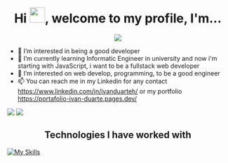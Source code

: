 <h1 align="center">Hi <img src="https://media.giphy.com/media/hvRJCLFzcasrR4ia7z/giphy.gif" width="35">, welcome to my profile, I'm... </h1>
<p align="center">
  <img src="https://i.imgur.com/pxTEkM1.png">
</p>



- 👀 I’m interested in being a good developer
- 🌱 I’m currently learning Informatic Engineer in university and now i'm starting with JavaScript, i want to be a fullstack web developer
- 💞️ I’m interested on web develop, programming, to be a good engineer
- 📫 You can reach me in my Linkedin for any contact https://www.linkedin.com/in/ivanduarteh/ or my portfolio https://portafolio-ivan-duarte.pages.dev/

<div display="flex">
  <img src="https://github-readme-stats.vercel.app/api?username=Reaien&theme=monokai&show_icons=true&hide_border=false&count_private=true">
  <img src="https://github-readme-stats.vercel.app/api/top-langs/?username=Reaien&theme=monokai&show_icons=true&hide_border=false&layout=compact">
</div>

<h2 align="center">
  Technologies I have worked with
</h2>


  [![My Skills](https://skillicons.dev/icons?i=html,css,js,react,tailwind,bootstrap,django,aws,sqlite,mysql)](https://skillicons.dev)




<!---
Reaien/Reaien is a ✨ special ✨ repository because its `README.md` (this file) appears on your GitHub profile.
You can click the Preview link to take a look at your changes.
--->

